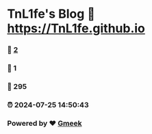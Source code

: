 # TnL1fe's Blog :link: https://TnL1fe.github.io 
### :page_facing_up: [2](https://TnL1fe.github.io/tag.html) 
### :speech_balloon: 1 
### :hibiscus: 295 
### :alarm_clock: 2024-07-25 14:50:43 
### Powered by :heart: [Gmeek](https://github.com/Meekdai/Gmeek)
